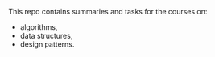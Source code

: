 This repo contains summaries and tasks for the courses on:
- algorithms,
- data structures,
- design patterns. 